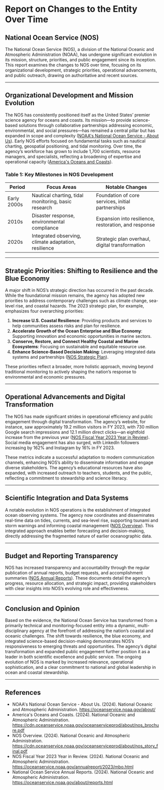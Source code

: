 # Report on Changes to the Entity Over Time  
## National Ocean Service (NOS)

The National Ocean Service (NOS), a division of the National Oceanic and Atmospheric Administration (NOAA), has undergone significant evolution in its mission, structure, priorities, and public engagement since its inception. This report examines the changes to NOS over time, focusing on its organizational development, strategic priorities, operational advancements, and public outreach, drawing on authoritative and recent sources.

---

## Organizational Development and Mission Evolution

The NOS has consistently positioned itself as the United States’ premier science agency for oceans and coasts. Its mission—to provide science-based solutions through collaborative partnerships addressing economic, environmental, and social pressures—has remained a central pillar but has expanded in scope and complexity ([NOAA's National Ocean Service - About Us](https://oceanservice.noaa.gov/about/)). Early NOS efforts focused on fundamental tasks such as nautical charting, geospatial positioning, and tidal monitoring. Over time, the agency’s workforce has grown to include 1,700 scientists, resource managers, and specialists, reflecting a broadening of expertise and operational capacity ([America's Oceans and Coasts](https://cdn.oceanservice.noaa.gov/oceanserviceprod/about/nos_brochure.pdf)).

### Table 1: Key Milestones in NOS Development

| Period          | Focus Areas                                         | Notable Changes                                  |
|-----------------|-----------------------------------------------------|--------------------------------------------------|
| Early 2000s     | Nautical charting, tidal monitoring, basic research | Foundation of core services, initial partnerships|
| 2010s           | Disaster response, environmental compliance         | Expansion into resilience, restoration, and response|
| 2020s           | Integrated observing, climate adaptation, resilience| Strategic plan overhaul, digital transformation  |

---

## Strategic Priorities: Shifting to Resilience and the Blue Economy

A major shift in NOS’s strategic direction has occurred in the past decade. While the foundational mission remains, the agency has adopted new priorities to address contemporary challenges such as climate change, sea-level rise, and coastal hazards. The 2023 strategic plan, for example, emphasizes four overarching priorities:

1. **Increase U.S. Coastal Resilience**: Providing products and services to help communities assess risks and plan for resilience.
2. **Accelerate Growth of the Ocean Enterprise and Blue Economy**: Supporting innovation and economic opportunities in marine sectors.
3. **Conserve, Restore, and Connect Healthy Coastal and Marine Ecosystems**: Focusing on sustainable and equitable resource use.
4. **Enhance Science-Based Decision Making**: Leveraging integrated data systems and partnerships ([NOS Strategic Plan](https://oceanservice.noaa.gov/about/)).

These priorities reflect a broader, more holistic approach, moving beyond traditional monitoring to actively shaping the nation’s response to environmental and economic pressures.

---

## Operational Advancements and Digital Transformation

The NOS has made significant strides in operational efficiency and public engagement through digital transformation. The agency’s website, for instance, saw approximately 19.2 million visitors in FY 2023, with 730 million Google search impressions and 12.1 million direct clicks—an eightfold increase from the previous year ([NOS Fiscal Year 2023 Year in Review](https://oceanservice.noaa.gov/annualreport/2023/mbo.html)). Social media engagement has also surged, with LinkedIn followers increasing by 162% and Instagram by 16% in FY 2023.

These metrics indicate a successful adaptation to modern communication channels, enhancing NOS’s ability to disseminate information and engage diverse stakeholders. The agency’s educational resources have also expanded, with increased outreach to teachers, students, and the public, reflecting a commitment to stewardship and science literacy.

---

## Scientific Integration and Data Systems

A notable evolution in NOS operations is the establishment of integrated ocean observing systems. The agency now coordinates and disseminates real-time data on tides, currents, and sea-level rise, supporting tsunami and storm warnings and informing coastal management ([NOS Overview](https://cdn.oceanservice.noaa.gov/oceanserviceprod/about/nos_story_final.pdf)). This integrated approach enables better forecasting and decision-making, directly addressing the fragmented nature of earlier oceanographic data.

---

## Budget and Reporting Transparency

NOS has increased transparency and accountability through the regular publication of annual reports, budget requests, and accomplishment summaries ([NOS Annual Reports](https://oceanservice.noaa.gov/about/reports.html)). These documents detail the agency’s progress, resource allocation, and strategic impact, providing stakeholders with clear insights into NOS’s evolving role and effectiveness.

---

## Conclusion and Opinion

Based on the evidence, the National Ocean Service has transformed from a primarily technical and monitoring-focused entity into a dynamic, multi-disciplinary agency at the forefront of addressing the nation’s coastal and oceanic challenges. The shift towards resilience, the blue economy, and integrated science-based decision-making demonstrates NOS’s responsiveness to emerging threats and opportunities. The agency’s digital transformation and expanded public engagement further position it as a leader in both scientific excellence and public service. The ongoing evolution of NOS is marked by increased relevance, operational sophistication, and a clear commitment to national and global leadership in ocean and coastal stewardship.

---

## References

- NOAA's National Ocean Service - About Us. (2024). National Oceanic and Atmospheric Administration. https://oceanservice.noaa.gov/about/
- America's Oceans and Coasts. (2024). National Oceanic and Atmospheric Administration. https://cdn.oceanservice.noaa.gov/oceanserviceprod/about/nos_brochure.pdf
- NOS Overview. (2024). National Oceanic and Atmospheric Administration. https://cdn.oceanservice.noaa.gov/oceanserviceprod/about/nos_story_final.pdf
- NOS Fiscal Year 2023 Year in Review. (2024). National Oceanic and Atmospheric Administration. https://oceanservice.noaa.gov/annualreport/2023/mbo.html
- National Ocean Service Annual Reports. (2024). National Oceanic and Atmospheric Administration. https://oceanservice.noaa.gov/about/reports.html